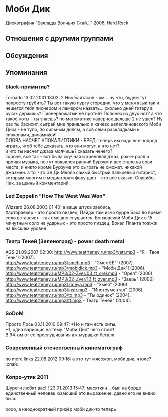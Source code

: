 # Моби Дик

Дискография
"Баллады Волчьих Стай..." 2006, Hard Rock

## Отношения с другими группами


## Обсуждения


## Упоминания

### black-примитив?

Tornado 13.02.2001 13:02:
2 Ник Байтасов - хм... ну что, будем тут попросту грубить? Ты вот такую пургу сгородил, что у меня язык так и чешется тебя пионером и ламером назвать... сколько дней гитару в руках держишь? Пионервожатый не против? Полонез из двух нот? а что такое ноты - ты знаешь? по математике наверное дальше 2 не ушел? Ну раз ты басисит, сыграй мне праивльно и качево цепеллиновского Моби Дика - не тупо, по сильным долям, а сов семи раскладками и синкопами, динамикой!<BR>СЛОВА НАСЧЕТ АПОКАЛИПТИКИ - БРЕД. теперь им надо все подряд играть, чтоб тебе доказать, что они могут, а что нет?<BR>и что ты насчет джаза молчишь? сказать нечего?<BR>короче, все так - вот была скучная и хреновая джаз, рок-н-ролл и прочая музыка, но тут появился ранний Бурзум и все стало на сови места. и никто кроме Бурзума это сыграть не сможет. никакой джазмен. а то, что Эл Ди Меола самый быстрый пальцевый гитарист, которым многим с медиаторам фору даст - это все сказки. Спасибо, Ник, за ценный комментарий.

### Led Zeppelin "How The West Was Won"

Wizzard 28.08.2003 01:40:
а ваще штука заебись,<BR>Хартбрэёкер - это просто пиздец, Пэйдж там исчо бурре Баха во время соло вставляет - так смешно слушается, Бонзовский Моби Дик с 15 минутным соло на ударных - это просто пиздец, Вокал Планта тожжж на высшем уровне

### Театр Теней (Зеленоград) - power death metal

AGS 21.09.2007 02:30:
<A HREF="http://www.teatrteney.ru/mp3/yatt.mp3" TARGET="_blank">http://www.teatrteney.ru/mp3/yatt.mp3</A> - "Я - Твоя Тень"! (2007).<BR><A HREF="http://www.teatrteney.ru/mp3/smeh.mp3" TARGET="_blank">http://www.teatrteney.ru/mp3/smeh.mp3</A> - "Смех ЕЁ"! (2007).<BR><A HREF="http://www.teatrteney.ru/mp3/mobidick.mp3" TARGET="_blank">http://www.teatrteney.ru/mp3/mobidick.mp3</A> - "Моби Дик"! (2006).<BR><A HREF="http://www.teatrteney.ru/MP3/02-Zver/03_tt_orel.mp3" TARGET="_blank">http://www.teatrteney.ru/MP3/02-Zver/03_tt_orel.mp3</A> - "Орел" (2006)<BR><A HREF="http://www.teatrteney.ru/MP3/02-Zver/10_tt_zver.mp3" TARGET="_blank">http://www.teatrteney.ru/MP3/02-Zver/10_tt_zver.mp3</A> - "Зверь" (2006)<BR><A HREF="http://www.teatrteney.ru/mp3/zmeya.mp3" TARGET="_blank">http://www.teatrteney.ru/mp3/zmeya.mp3</A> - "Змея" (2006).<BR><A HREF="http://www.teatrteney.ru/mp3/instr.mp3" TARGET="_blank">http://www.teatrteney.ru/mp3/instr.mp3</A> - "Инструментал" (2006).<BR><A HREF="http://www.teatrteney.ru/mp3/to.mp3" TARGET="_blank">http://www.teatrteney.ru/mp3/to.mp3</A> - "Ты одинок" (2004).<BR><A HREF="http://www.teatrteney.ru/mp3/tt.mp3" TARGET="_blank">http://www.teatrteney.ru/mp3/tt.mp3</A> - Театр Теней" (2004).

### SoDoM

Просто Лось 03.11.2010 09:47:
*Но и там есть хиты.<BR>+1, одна вариация на тему "Моби Дик" чего стоит!<BR>В 94-ом от ее прослушивания аж мурашки бегали.

### Современный отечественный кинематограф

no more links 22.08.2012 09:16:
а хто тут мясожоп, моби дик, чтоле? :спай: 

### Копро-утяк 2011 

Шуреги любят вас!!! 23.01.2013 15:47:
масяткин... был на борде единственный человек юзающий это выражение. давно его не видно было<BR><BR>оооо, а неоднократный призёр моби дик-то теперь

